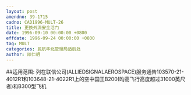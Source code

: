 ```yaml
---
layout: post
amendno: 39-1715
cadno: CAD1996-MULT-26
title: 更换外流安全活门
date: 1996-09-10 00:00:00 +0800
effdate: 1996-09-24 00:00:00 +0800
tag: MULT
categories: 民航华北管理局适航处
author: 邵仁明
---
```


##适用范围:
列在联信公司(ALLIEDSIGNALAEROSPACE)服务通告103570-21-4012R1和103648-21-4022R1上的空中国王B200(昀高飞行高度超过31000英尺者)和B300型飞机

